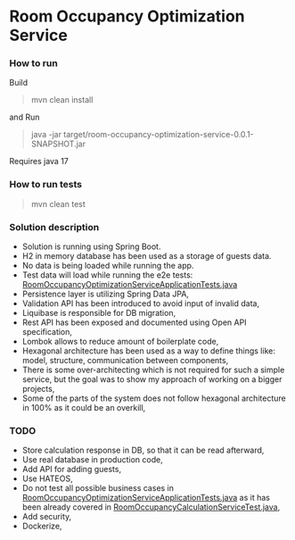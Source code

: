 # Room Occupancy Optimization Service

### How to run
Build
>mvn clean install

and Run
>java -jar target/room-occupancy-optimization-service-0.0.1-SNAPSHOT.jar

Requires java 17

### How to run tests
>mvn clean test

### Solution description
- Solution is running using Spring Boot. 
- H2 in memory database has been used as a storage of guests data. 
- No data is being loaded while running the app.
- Test data will load while running the e2e tests: [RoomOccupancyOptimizationServiceApplicationTests.java](src%2Ftest%2Fjava%2Fcom%2Fjarek%2Froomoccupancyopt%2FRoomOccupancyOptimizationServiceApplicationTests.java)
- Persistence layer is utilizing Spring Data JPA,
- Validation API has been introduced to avoid input of invalid data,
- Liquibase is responsible for DB migration,
- Rest API has been exposed and documented using Open API specification,
- Lombok allows to reduce amount of boilerplate code,
- Hexagonal architecture has been used as a way to define things like: model, structure, communication between components,
- There is some over-architecting which is not required for such a simple service, but the goal was to show my approach of working on a bigger projects,
- Some of the parts of the system does not follow hexagonal architecture in 100% as it could be an overkill,

### TODO
- Store calculation response in DB, so that it can be read afterward,
- Use real database in production code,
- Add API for adding guests,
- Use HATEOS,
- Do not test all possible business cases in [RoomOccupancyOptimizationServiceApplicationTests.java](src%2Ftest%2Fjava%2Fcom%2Fjarek%2Froomoccupancyopt%2FRoomOccupancyOptimizationServiceApplicationTests.java) as it has been already covered in [RoomOccupancyCalculationServiceTest.java](src%2Ftest%2Fjava%2Fcom%2Fjarek%2Froomoccupancyopt%2Fbusiness%2FRoomOccupancyCalculationServiceTest.java),
- Add security,
- Dockerize,

